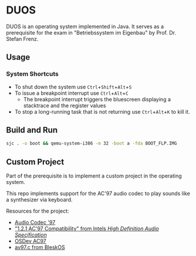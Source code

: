 # DUOS

DUOS is an operating system implemented in Java.
It serves as a prerequisite for the exam in "Betriebssystem im Eigenbau" by Prof. Dr. Stefan Frenz.

## Usage

### System Shortcuts

- To shut down the system use `Ctrl`+`Shift`+`Alt`+`S`
- To issue a breakpoint interrupt use `Ctrl`+`Alt`+`C`
  - The breakpoint interrupt triggers the bluescreen displaying a stacktrace and the register values
- To stop a long-running task that is not returning use `Ctrl`+`Alt`+`K` to kill it.

## Build and Run

```bash
sjc . -o boot && qemu-system-i386 -m 32 -boot a -fda BOOT_FLP.IMG
```

## Custom Project

Part of the prerequisite is to implement a custom project in the operating system.

This repo implements support for the AC'97 audio codec to play sounds like a synthesizer
via keyboard.

Resources for the project:
- [Audio Codec '97](https://web.archive.org/web/20090824055417/http://download.intel.com/support/motherboards/desktop/sb/ac97_r23.pdf)
- ["1.2.1 AC'97 Compatibility" from Intels _High Definition Audio Specification_](https://www.intel.com/content/dam/www/public/us/en/documents/product-specifications/high-definition-audio-specification.pdf)
- [OSDev AC97](https://wiki.osdev.org/AC97#Detecting_AC97_sound_card)
- [av97.c from BleskOS](https://github.com/VendelinSlezak/BleskOS/blob/master/source/drivers/sound/ac97.c)